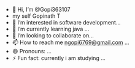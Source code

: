 - 👋 Hi, I’m @Gopi363107
- my self Gopinath T
- 👀 I’m interested in  software development...
- 🌱 I’m currently learning  java ...
- 💞️ I’m looking to collaborate on...
- 📫 How to reach me ngopi6769@gmail.com ...
- 😄 Pronouns: ...
- ⚡ Fun fact: currently i am studying ...

<!---
Gopi363107/Gopi363107 is a ✨ special ✨ repository because its `README.md` (this file) appears on your GitHub profile.
You can click the Preview link to take a look at your changes.
--->
